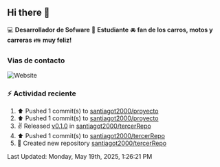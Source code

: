 ## Hi there 👋

:computer: **Desarrollador de Sofware**
:pencil: **Estudiante**
:oncoming_automobile: **fan de los carros, motos y carreras**
:family: **muy feliz!**

### Vias de contacto
![Website](https://img.shields.io/website?url=https%3A%2F%2Fgithub.com%2Fsantiagot2000)

### :zap: Actividad reciente
<!--RECENT_ACTIVITY:start-->
1. ⬆️ Pushed 1 commit(s) to [santiagot2000/proyecto](https://github.com/santiagot2000/proyecto)<br>
2. ⬆️ Pushed 1 commit(s) to [santiagot2000/proyecto](https://github.com/santiagot2000/proyecto)<br>
3. ✌️ Released [v0.1.0](https://github.com/santiagot2000/tercerRepo/releases/tag/v0.1.0) in [santiagot2000/tercerRepo](https://github.com/santiagot2000/tercerRepo)<br>
4. ⬆️ Pushed 1 commit(s) to [santiagot2000/tercerRepo](https://github.com/santiagot2000/tercerRepo)<br>
5. 📔 Created new repository [santiagot2000/tercerRepo](https://github.com/santiagot2000/tercerRepo)<br>
<!--RECENT_ACTIVITY:end-->
<!--RECENT_ACTIVITY:last_update-->
Last Updated: Monday, May 19th, 2025, 1:26:21 PM
<!--RECENT_ACTIVITY:last_update_end-->
